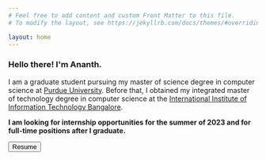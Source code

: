 ```yaml
---
# Feel free to add content and custom Front Matter to this file.
# To modify the layout, see https://jekyllrb.com/docs/themes/#overriding-theme-defaults

layout: home
---
```


### Hello there! I'm Ananth.

I am a graduate student pursuing my master of science degree in computer science at <a target="_blank" rel="noopener noreferrer" href="https://www.purdue.edu/">Purdue University</a>. Before that, I obtained my integrated master of technology degree in computer science at the <a target="_blank" rel="noopener noreferrer" href="https://www.iiitb.ac.in/">International Institute of Information Technology Bangalore</a>.

__I am looking for internship opportunities for the summer of 2023 and for full-time positions after I graduate.__

<a target="_blank" rel="noopener noreferrer" href="{{ site.baseurl }}{{ site.url }}/assets/pdf/resume.pdf"><button class="button">Resume</button></a>